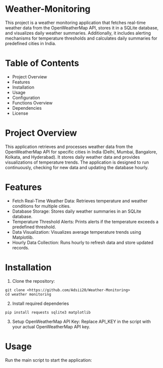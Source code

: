 # Weather-Monitoring
This project is a weather monitoring application that fetches real-time weather data from the OpenWeatherMap API, stores it in a SQLite database, and visualizes daily weather summaries. Additionally, it includes alerting mechanisms for temperature thresholds and calculates daily summaries for predefined cities in India.
# Table of Contents
- Project Overview
- Features
- Installation
- Usage
- Configuration
- Functions Overview
- Dependencies
- License
# Project Overview
This application retrieves and processes weather data from the OpenWeatherMap API for specific cities in India (Delhi, Mumbai, Bangalore, Kolkata, and Hyderabad). It stores daily weather data and provides visualizations of temperature trends. The application is designed to run continuously, checking for new data and updating the database hourly.
# Features
- Fetch Real-Time Weather Data: Retrieves temperature and weather conditions for multiple cities.
- Database Storage: Stores daily weather summaries in an SQLite database.
- Temperature Threshold Alerts: Prints alerts if the temperature exceeds a predefined threshold.
- Data Visualization: Visualizes average temperature trends using Matplotlib.
- Hourly Data Collection: Runs hourly to refresh data and store updated records.
# Installation
1. Clone the repository:
```
git clone <https://github.com/Adsii20/Weather-Monitoring>
cd weather monitoring
```
2. Install required dependeries
```
pip install requests sqlite3 matplotlib
```
3. Setup OpenWeatherMap API Key: Replace API_KEY in the script with your actual OpenWeatherMap API key.
# Usage
Run the main script to start the application:

